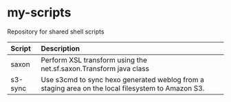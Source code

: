 # my-scripts
Repository for shared shell scripts

Script | Description
:------|:-------
saxon | Perform XSL transform using the net.sf.saxon.Transform java class
s3-sync | Use s3cmd to sync hexo generated weblog from a staging area on the local filesystem to Amazon S3.
